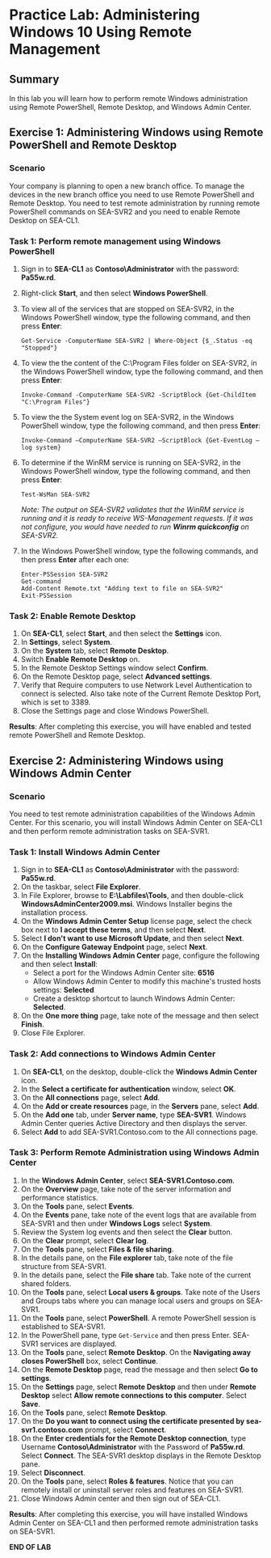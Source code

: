 # Practice Lab: Administering Windows 10 Using Remote Management 

## Summary

In this lab you will learn how to perform remote Windows administration using Remote PowerShell, Remote Desktop, and Windows Admin Center.

## Exercise 1: Administering Windows using Remote PowerShell and Remote Desktop

### Scenario

Your company is planning to open a new branch office. To manage the devices in the new branch office you need to use Remote PowerShell and Remote Desktop. You need to test remote administration by running remote PowerShell commands on SEA-SVR2 and you need to enable Remote Desktop on SEA-CL1.

### Task 1: Perform remote management using Windows PowerShell

1. Sign in to **SEA-CL1** as **Contoso\\Administrator** with the password: **Pa55w.rd**.

2. Right-click **Start**, and then select **Windows PowerShell**.

3. To view all of the services that are stopped on SEA-SVR2, in the Windows PowerShell window, type the following command, and then press **Enter**:

   ```
   Get-Service -ComputerName SEA-SVR2 | Where-Object {$_.Status -eq "Stopped"}
   ```

4. To view the the content of the C:\\Program Files folder on SEA-SVR2, in the Windows PowerShell window, type the following command, and then press **Enter**:

   ```
   Invoke-Command -ComputerName SEA-SVR2 -ScriptBlock {Get-ChildItem "C:\Program Files"}
   ```

5. To view the the System event log on SEA-SVR2, in the Windows PowerShell window, type the following command, and then press **Enter**:

   ```
   Invoke-Command –ComputerName SEA-SVR2 –ScriptBlock {Get-EventLog –log system}
   ```


6. To determine if the WinRM service is running on SEA-SVR2, in the Windows PowerShell window, type the following command, and then press **Enter**:

   ```
   Test-WsMan SEA-SVR2
   ```

   *Note: The output on SEA-SVR2 validates that the WinRM service is running and it is ready to receive WS-Management requests. If it was not configure, you would have needed to run **Winrm quickconfig** on SEA-SVR2.* 

7. In the Windows PowerShell window, type the following commands, and then press **Enter** after each one:

   ```
   Enter-PSSession SEA-SVR2
   Get-command
   Add-Content Remote.txt "Adding text to file on SEA-SVR2"
   Exit-PSSession
   ```


### Task 2: Enable Remote Desktop

1.  On **SEA-CL1**, select **Start**, and then select the **Settings** icon.
2.  In **Settings**, select **System**.
3.  On the **System** tab, select **Remote Desktop**.
4.  Switch **Enable Remote Desktop** on.
5.  In the Remote Desktop Settings window select **Confirm**.
6.  On the Remote Desktop page, select **Advanced settings**.
7.  Verify that Require computers to use Network Level Authentication to connect is selected. Also take note of the Current Remote Desktop Port, which is set to 3389.
8.  Close the Settings page and close Windows PowerShell.

**Results**: After completing this exercise, you will have enabled and tested remote PowerShell and Remote Desktop.

## Exercise 2: Administering Windows using Windows Admin Center

### Scenario

You need to test remote administration capabilities of the Windows Admin Center. For this scenario, you will install Windows Admin Center on SEA-CL1 and then perform remote administration tasks on SEA-SVR1. 

### Task 1: Install Windows Admin Center

1.  Sign in to **SEA-CL1** as **Contoso\\Administrator** with the password: **Pa55w.rd**.
2.  On the taskbar, select **File Explorer**.
3.  In File Explorer, browse to **E:\\Labfiles\\Tools**, and then double-click **WindowsAdminCenter2009.msi**. Windows Installer begins the installation process.
4.  On the **Windows Admin Center Setup** license page, select the check box next to **I accept these terms**, and then select **Next**.
5.  Select **I don't want to use Microsoft Update**, and then select **Next**.
6.  On the **Configure Gateway Endpoint** page, select **Next**. 
7.  On the **Installing Windows Admin Center** page, configure the following and then select **Install**:
    - Select a port for the Windows Admin Center site: **6516**
    - Allow Windows Admin Center to modify this machine's trusted hosts settings: **Selected**
    - Create a desktop shortcut to launch Windows Admin Center: **Selected**.
8.  On the **One more thing** page, take note of the message and then select **Finish**.
9.  Close File Explorer.

### Task 2: Add connections to Windows Admin Center

1.  On **SEA-CL1**, on the desktop, double-click the **Windows Admin Center** icon.
2.  In the **Select a certificate for authentication** window, select **OK**.
3.  On the **All connections** page, select **Add**.
4.  On the **Add or create resources** page, in the **Servers** pane, select **Add**.
5.  On the **Add one** tab, under **Server name**, type **SEA-SVR1**. Windows Admin Center queries Active Directory and then displays the server. 
6.  Select **Add** to add SEA-SVR1.Contoso.com to the All connections page.

### Task 3: Perform Remote Administration using Windows Admin Center

1.  In the **Windows Admin Center**, select **SEA-SVR1.Contoso.com**.
2.  On the **Overview** page, take note of the server information and performance statistics.
3.  On the **Tools** pane, select **Events**.
4.  On the **Events** pane, take note of the event logs that are available from SEA-SVR1 and then under **Windows Logs** select **System**.
5.  Review the System log events and then select the **Clear** button.
6.  On the **Clear** prompt, select **Clear log**.
7.  On the **Tools** pane, select **Files & file sharing**.
8.  In the details pane, on the **File explorer** tab, take note of the file structure from SEA-SVR1.
9.  In the details pane, select the **File share** tab. Take note of the current shared folders.
10.  On the **Tools** pane, select **Local users & groups**. Take note of the Users and Groups tabs where you can manage local users and groups on SEA-SVR1.
11.  On the **Tools** pane, select **PowerShell**. A remote PowerShell session is established to SEA-SVR1.
12.  In the PowerShell pane, type `Get-Service` and then press Enter. SEA-SVR1 services are displayed.
13.  On the **Tools** pane, select **Remote Desktop**. On the **Navigating away closes PowerShell** box, select **Continue**. 
14.  On the **Remote Desktop** page, read the message and then select **Go to settings**.
15.  On the **Settings** page, select **Remote Desktop** and then under **Remote Desktop** select **Allow remote connections to this computer**. Select **Save**.
16.  On the **Tools** pane, select **Remote Desktop**. 
17.  On the **Do you want to connect using the certificate presented by sea-svr1.contoso.com** prompt, select **Connect**.
18.  On the **Enter credentials for the Remote Desktop connection**, type Username **Contoso\Administrator** with the Password of **Pa55w.rd**. Select **Connect**. The SEA-SVR1 desktop displays in the Remote Desktop pane.
19.  Select **Disconnect**.
20.  On the **Tools** pane, select **Roles & features**. Notice that you can remotely install or uninstall server roles and features on SEA-SVR1.
21.  Close Windows Admin center and then sign out of SEA-CL1.

**Results**: After completing this exercise, you will have installed Windows Admin Center on SEA-CL1 and then performed remote administration tasks on SEA-SVR1.

**END OF LAB**